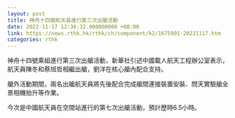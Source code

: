 ```yaml
---
layout: post
title: 神舟十四號航天員進行第三次出艙活動
date: 2022-11-17 12:36:32.000000000 +08:00
link: https://news.rthk.hk/rthk/ch/component/k2/1675991-20221117.htm
categories: rthk
---
```


神舟十四號乘組進行第三次出艙活動，新華社引述中國載人航天工程辦公室表示，航天員陳冬和蔡旭哲相繼出艙，劉洋在核心艙內配合支持。

艙外活動期間，兩名出艙航天員將先後配合完成艙間連接裝置安裝、問天實驗艙全景相機抬升等作業。

今次是中國航天員在空間站進行的第七次出艙活動，預計歷時6.5小時。
